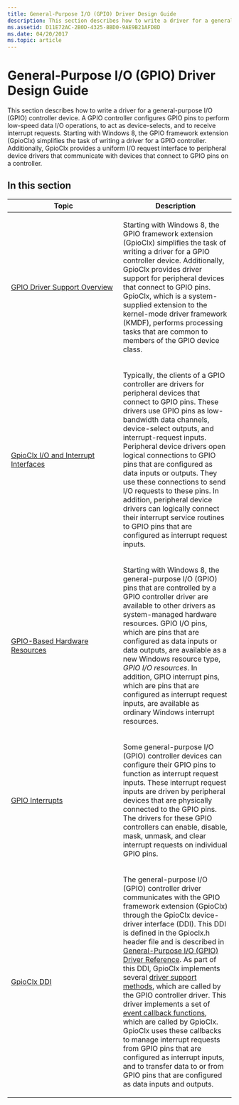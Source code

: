 ```yaml
---
title: General-Purpose I/O (GPIO) Driver Design Guide
description: This section describes how to write a driver for a general-purpose I/O (GPIO) controller device.
ms.assetid: D11E72AC-2B0D-4325-8BD0-9AE9B21AFD8D
ms.date: 04/20/2017
ms.topic: article
---
```


# General-Purpose I/O (GPIO) Driver Design Guide


This section describes how to write a driver for a general-purpose I/O (GPIO) controller device. A GPIO controller configures GPIO pins to perform low-speed data I/O operations, to act as device-selects, and to receive interrupt requests. Starting with Windows 8, the GPIO framework extension (GpioClx) simplifies the task of writing a driver for a GPIO controller. Additionally, GpioClx provides a uniform I/O request interface to peripheral device drivers that communicate with devices that connect to GPIO pins on a controller.

## In this section


<table>
<colgroup>
<col width="50%" />
<col width="50%" />
</colgroup>
<thead>
<tr class="header">
<th>Topic</th>
<th>Description</th>
</tr>
</thead>
<tbody>
<tr class="odd">
<td><p><a href="/windows-hardware/drivers/gpio/gpio-driver-support-overview" data-raw-source="[GPIO Driver Support Overview](./gpio-driver-support-overview.md)">GPIO Driver Support Overview</a></p></td>
<td><p>Starting with Windows 8, the GPIO framework extension (GpioClx) simplifies the task of writing a driver for a GPIO controller device. Additionally, GpioClx provides driver support for peripheral devices that connect to GPIO pins. GpioClx, which is a system-supplied extension to the kernel-mode driver framework (KMDF), performs processing tasks that are common to members of the GPIO device class.</p></td>
</tr>
<tr class="even">
<td><p><a href="/windows-hardware/drivers/gpio/gpioclx-i-o-and-interrupt-interfaces" data-raw-source="[GpioClx I/O and Interrupt Interfaces](./gpioclx-i-o-and-interrupt-interfaces.md)">GpioClx I/O and Interrupt Interfaces</a></p></td>
<td><p>Typically, the clients of a GPIO controller are drivers for peripheral devices that connect to GPIO pins. These drivers use GPIO pins as low-bandwidth data channels, device-select outputs, and interrupt-request inputs. Peripheral device drivers open logical connections to GPIO pins that are configured as data inputs or outputs. They use these connections to send I/O requests to these pins. In addition, peripheral device drivers can logically connect their interrupt service routines to GPIO pins that are configured as interrupt request inputs.</p></td>
</tr>
<tr class="odd">
<td><p><a href="/windows-hardware/drivers/gpio/gpio-based-hardware-resources" data-raw-source="[GPIO-Based Hardware Resources](./gpio-based-hardware-resources.md)">GPIO-Based Hardware Resources</a></p></td>
<td><p>Starting with Windows 8, the general-purpose I/O (GPIO) pins that are controlled by a GPIO controller driver are available to other drivers as system-managed hardware resources. GPIO I/O pins, which are pins that are configured as data inputs or data outputs, are available as a new Windows resource type, <em>GPIO I/O resources</em>. In addition, GPIO interrupt pins, which are pins that are configured as interrupt request inputs, are available as ordinary Windows interrupt resources.</p></td>
</tr>
<tr class="even">
<td><p><a href="/windows-hardware/drivers/gpio/gpio-interrupts" data-raw-source="[GPIO Interrupts](./gpio-interrupts.md)">GPIO Interrupts</a></p></td>
<td><p>Some general-purpose I/O (GPIO) controller devices can configure their GPIO pins to function as interrupt request inputs. These interrupt request inputs are driven by peripheral devices that are physically connected to the GPIO pins. The drivers for these GPIO controllers can enable, disable, mask, unmask, and clear interrupt requests on individual GPIO pins.</p></td>
</tr>
<tr class="odd">
<td><p><a href="/windows-hardware/drivers/gpio/gpioclx-ddi" data-raw-source="[GpioClx DDI](./gpioclx-ddi.md)">GpioClx DDI</a></p></td>
<td><p>The general-purpose I/O (GPIO) controller driver communicates with the GPIO framework extension (GpioClx) through the GpioClx device-driver interface (DDI). This DDI is defined in the Gpioclx.h header file and is described in <a href="/windows-hardware/drivers/ddi/index" data-raw-source="[General-Purpose I/O (GPIO) Driver Reference](/windows-hardware/drivers/ddi/index)">General-Purpose I/O (GPIO) Driver Reference</a>. As part of this DDI, GpioClx implements several <a href="/previous-versions/hh439460(v=vs.85)" data-raw-source="[driver support methods](/previous-versions/hh439460(v=vs.85))">driver support methods</a>, which are called by the GPIO controller driver. This driver implements a set of <a href="/previous-versions/hh439464(v=vs.85)" data-raw-source="[event callback functions](/previous-versions/hh439464(v=vs.85))">event callback functions</a>, which are called by GpioClx. GpioClx uses these callbacks to manage interrupt requests from GPIO pins that are configured as interrupt inputs, and to transfer data to or from GPIO pins that are configured as data inputs and outputs.</p></td>
</tr>
</tbody>
</table>

 

